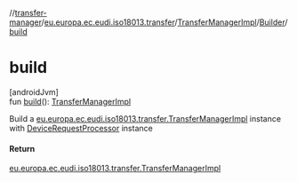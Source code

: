 //[transfer-manager](../../../../index.md)/[eu.europa.ec.eudi.iso18013.transfer](../../index.md)/[TransferManagerImpl](../index.md)/[Builder](index.md)/[build](build.md)

# build

[androidJvm]\
fun [build](build.md)(): [TransferManagerImpl](../index.md)

Build a [eu.europa.ec.eudi.iso18013.transfer.TransferManagerImpl](../index.md) instance with [DeviceRequestProcessor](../../../eu.europa.ec.eudi.iso18013.transfer.response.device/-device-request-processor/index.md) instance

#### Return

[eu.europa.ec.eudi.iso18013.transfer.TransferManagerImpl](../index.md)
